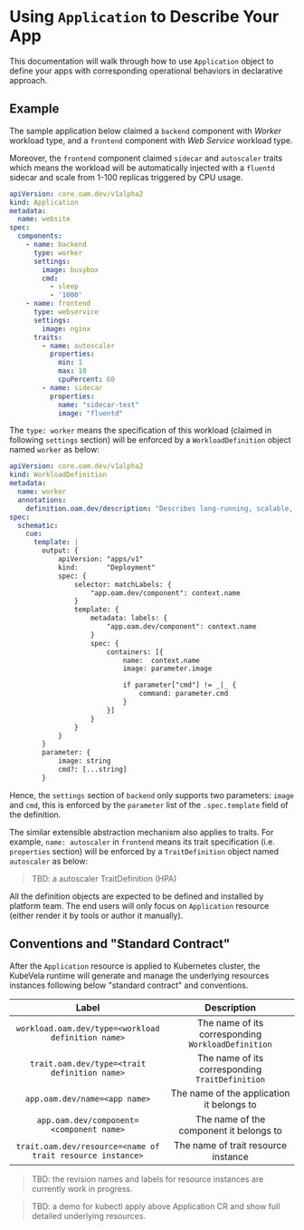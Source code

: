 # Using `Application` to Describe Your App

This documentation will walk through how to use `Application` object to define your apps with corresponding operational behaviors in declarative approach.

## Example

The sample application below claimed a `backend` component with *Worker* workload type, and a `frontend` component with *Web Service* workload type.

Moreover, the `frontend` component claimed `sidecar` and `autoscaler` traits which means the workload will be automatically injected with a `fluentd` sidecar and scale from 1-100 replicas triggered by CPU usage.

```yaml
apiVersion: core.oam.dev/v1alpha2
kind: Application
metadata:
  name: website
spec:
  components:
    - name: backend
      type: worker
      settings:
        image: busybox
        cmd:
          - sleep
          - '1000'
    - name: frontend
      type: webservice
      settings:
        image: nginx
      traits:
        - name: autoscaler
          properties:
            min: 1
            max: 10
            cpuPercent: 60
        - name: sidecar
          properties:
            name: "sidecar-test"
            image: "fluentd"
```

The `type: worker` means the specification of this workload (claimed in following `settings` section) will be enforced by a `WorkloadDefinition` object named `worker` as below:

```yaml
apiVersion: core.oam.dev/v1alpha2
kind: WorkloadDefinition
metadata:
  name: worker
  annotations:
    definition.oam.dev/description: "Describes long-running, scalable, containerized services that running at backend. They do NOT have network endpoint to receive external network traffic."
spec:
  schematic:
    cue:
      template: |
        output: {
        	apiVersion: "apps/v1"
        	kind:       "Deployment"
        	spec: {
        		selector: matchLabels: {
        			"app.oam.dev/component": context.name
        		}
        		template: {
        			metadata: labels: {
        				"app.oam.dev/component": context.name
        			}
        			spec: {
        				containers: [{
        					name:  context.name
        					image: parameter.image

        					if parameter["cmd"] != _|_ {
        						command: parameter.cmd
        					}
        				}]
        			}
        		}
        	}
        }
        parameter: {
        	image: string
        	cmd?: [...string]
        }
```


Hence, the `settings` section of `backend` only supports two parameters: `image` and `cmd`, this is enforced by the `parameter` list of the `.spec.template` field of the definition.

The similar extensible abstraction mechanism also applies to traits. For example, `name: autoscaler` in `frontend` means its trait specification (i.e. `properties` section) will be enforced by a `TraitDefinition` object named `autoscaler` as below:

> TBD: a autoscaler TraitDefinition (HPA)

All the definition objects are expected to be defined and installed by platform team. The end users will only focus on `Application` resource (either render it by tools or author it manually).

## Conventions and "Standard Contract"

After the `Application` resource is applied to Kubernetes cluster, the KubeVela runtime will generate and manage the underlying resources instances following below "standard contract" and conventions.


| Label  | Description |
| :--: | :---------: | 
|`workload.oam.dev/type=<workload definition name>` | The name of its corresponding `WorkloadDefinition` |
|`trait.oam.dev/type=<trait definition name>` | The name of its corresponding `TraitDefinition` | 
|`app.oam.dev/name=<app name>` | The name of the application it belongs to |
|`app.oam.dev/component=<component name>` | The name of the component it belongs to |
|`trait.oam.dev/resource=<name of trait resource instance>` | The name of trait resource instance |

> TBD: the revision names and labels for resource instances are currently work in progress.

> TBD: a demo for kubectl apply above Application CR and show full detailed underlying resources.
